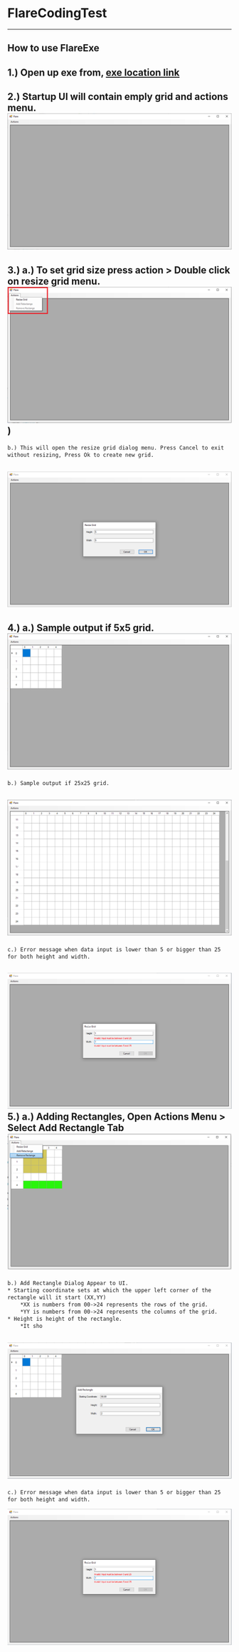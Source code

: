 # FlareCodingTest

----------------
How to use FlareExe
---------------
1.) Open up exe from, [exe location link](https://github.com/MarkSuguitan-10/FlareCodingTest/tree/main/FlareCodingTestExe)
---------------
2.) Startup UI will contain emply grid and actions menu. 
![alt text](https://github.com/MarkSuguitan-10/FlareCodingTest/blob/main/FlareScreenshot/FlareStartup.png)
---------------
3.) a.) To set grid size press action > Double click on resize grid menu.
![alt text](https://github.com/MarkSuguitan-10/FlareCodingTest/blob/main/FlareScreenshot/FlareActionsResizeOption.png))
---------------
    b.) This will open the resize grid dialog menu. Press Cancel to exit without resizing, Press Ok to create new grid.
![alt text](https://github.com/MarkSuguitan-10/FlareCodingTest/blob/main/FlareScreenshot/FlareActionsResizeDialog.png)
---------------
4.) a.) Sample output if 5x5 grid.
![alt text](https://github.com/MarkSuguitan-10/FlareCodingTest/blob/main/FlareScreenshot/FlareDatagridview5by5.png)
---------------
    b.) Sample output if 25x25 grid.
![alt text](https://github.com/MarkSuguitan-10/FlareCodingTest/blob/main/FlareScreenshot/FlareDatagridview25by25.png)
---------------
    c.) Error message when data input is lower than 5 or bigger than 25 for both height and width.
![alt text](https://github.com/MarkSuguitan-10/FlareCodingTest/blob/main/FlareScreenshot/FlareActionsResizeDialogError.png)
5.) a.) Adding Rectangles, Open Actions Menu > Select Add Rectangle Tab
![alt text](https://github.com/MarkSuguitan-10/FlareCodingTest/blob/main/FlareScreenshot/FlareDatagridRemoveRectangleOption.png)
---------------
    b.) Add Rectangle Dialog Appear to UI. 
    * Starting coordinate sets at which the upper left corner of the rectangle will it start (XX,YY)
        *XX is numbers from 00->24 represents the rows of the grid.
        *YY is numbers from 00->24 represents the columns of the grid.
    * Height is height of the rectangle.
        *It sho
![alt text](https://github.com/MarkSuguitan-10/FlareCodingTest/blob/main/FlareScreenshot/FlareDatagridAddRectange.png)
---------------
    c.) Error message when data input is lower than 5 or bigger than 25 for both height and width.
![alt text](https://github.com/MarkSuguitan-10/FlareCodingTest/blob/main/FlareScreenshot/FlareActionsResizeDialogError.png)

